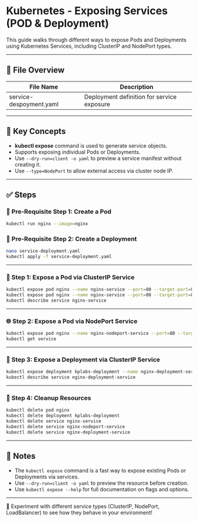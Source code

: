 # Kubernetes - Exposing Services (POD & Deployment)

This guide walks through different ways to expose Pods and Deployments using Kubernetes Services, including ClusterIP and NodePort types.

---

## 📁 File Overview

| File Name              | Description                                |
|------------------------|--------------------------------------------|
| service-despoyment.yaml| Deployment definition for service exposure |

---

## 🧠 Key Concepts

- **kubectl expose** command is used to generate service objects.
- Supports exposing individual Pods or Deployments.
- Use `--dry-run=client -o yaml` to preview a service manifest without creating it.
- Use `--type=NodePort` to allow external access via cluster node IP.

---

## ✅ Steps

### 🧱 Pre-Requisite Step 1: Create a Pod
```bash
kubectl run nginx --image=nginx
```

### 🧱 Pre-Requisite Step 2: Create a Deployment
```bash
nano service-deployment.yaml
kubectl apply -f service-deployment.yaml
```

---

### 🔧 Step 1: Expose a Pod via ClusterIP Service
```bash
kubectl expose pod nginx --name nginx-service --port=80 --target-port=80 --dry-run=client -o yaml
kubectl expose pod nginx --name nginx-service --port=80 --target-port=80 --dry-run=client -o yaml > service-01.yaml
kubectl describe service nginx-service
```

---

### 🌐 Step 2: Expose a Pod via NodePort Service
```bash
kubectl expose pod nginx --name nginx-nodeport-service --port=80 --target-port=80 --type=NodePort --dry-run=client -o yaml
kubectl get service
```

---

### 🚀 Step 3: Expose a Deployment via ClusterIP Service
```bash
kubectl expose deployment kplabs-deployment --name nginx-deployment-service --port=80 --target-port=8000
kubectl describe service nginx-deployment-service
```

---

### 🧹 Step 4: Cleanup Resources
```bash
kubectl delete pod nginx
kubectl delete deployment kplabs-deployment
kubectl delete service nginx-service
kubectl delete service nginx-nodeport-service
kubectl delete service nginx-deployment-service
```

---

## 📌 Notes

- The `kubectl expose` command is a fast way to expose existing Pods or Deployments via services.
- Use `--dry-run=client -o yaml` to preview the resource before creation.
- Use `kubectl expose --help` for full documentation on flags and options.

---

🧠 Experiment with different service types (ClusterIP, NodePort, LoadBalancer) to see how they behave in your environment!
